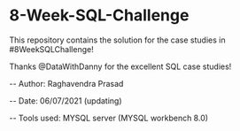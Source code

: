 # 8-Week-SQL-Challenge

This repository contains the solution for the case studies in #8WeekSQLChallenge!

Thanks @DataWithDanny for the excellent SQL case studies! 

-- Author: Raghavendra Prasad 

-- Date: 06/07/2021 (updating)

-- Tools used: MYSQL server (MYSQL workbench 8.0)



